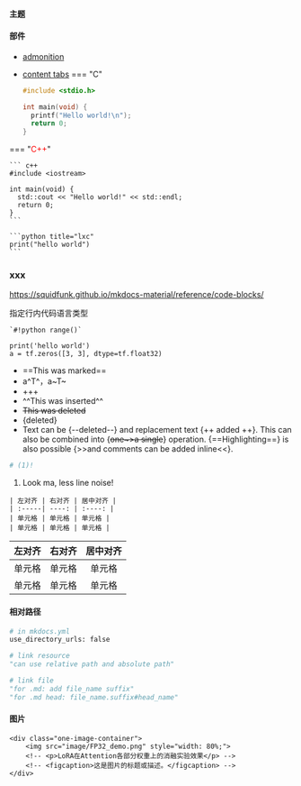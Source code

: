 #### 主题


#### 部件
- [admonition](theme_related/admonition.md)


- [content tabs](https://squidfunk.github.io/mkdocs-material/reference/content-tabs/)
=== "C"
   
    ``` c
    #include <stdio.h>

    int main(void) {
      printf("Hello world!\n");
      return 0;
    }
    ```

=== "<span style="color: red">C++</span>"

    ``` c++
    #include <iostream>

    int main(void) {
      std::cout << "Hello world!" << std::endl;
      return 0;
    }
    ```

    ```python title="lxc"
    print("hello world")
    ```

### xxx
https://squidfunk.github.io/mkdocs-material/reference/code-blocks/

指定行内代码语言类型
```
`#!python range()`
```

```title="lxc"
print('hello world')
a = tf.zeros([3, 3], dtype=tf.float32)
```

- ==This was marked==
- a^T^，a~T~
- +++
- ^^This was inserted^^
- ~~This was deleted~~
- {deleted}
- Text can be {--deleted--} and replacement text {++ added ++}. This can also be
combined into {~~one~>a single~~} operation. {==Highlighting==} is also
possible {>>and comments can be added inline<<}.


``` yaml
# (1)!
```

1.  Look ma, less line noise!

```
| 左对齐 | 右对齐 | 居中对齐 |
| :-----| ----: | :----: |
| 单元格 | 单元格 | 单元格 |
| 单元格 | 单元格 | 单元格 |
```


| 左对齐 | 右对齐 | 居中对齐 |
| :-----| ----: | :----: |
| 单元格 | 单元格 | 单元格 |
| 单元格 | 单元格 | 单元格 |


#### 相对路径
```python
# in mkdocs.yml
use_directory_urls: false

# link resource
"can use relative path and absolute path"

# link file
"for .md: add file_name suffix"
"for .md head: file_name.suffix#head_name"
```

#### 图片
```title="one-image"
<div class="one-image-container">
    <img src="image/FP32_demo.png" style="width: 80%;">
    <!-- <p>LoRA在Attention各部分权重上的消融实验效果</p> -->
    <!-- <figcaption>这是图片的标题或描述。</figcaption> -->
</div>
```